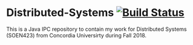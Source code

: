# Distributed-Systems [![Build Status](https://travis-ci.com/prince-chrismc/Distributed-Systems.svg?branch=master)](https://travis-ci.com/prince-chrismc/Distributed-Systems)
This is a Java IPC repository to contain my work for Distributed Systems (SOEN423) from Concordia Universirty during Fall 2018.
